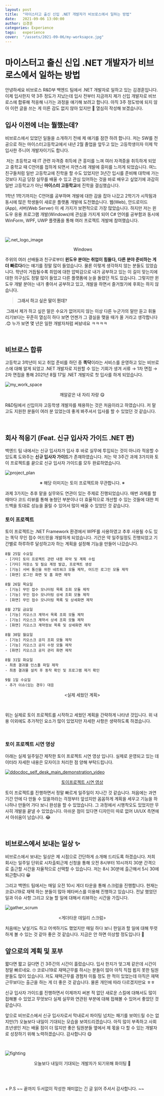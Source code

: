 ```yaml
---
layout: post
title:  "마이스터고 출신 신입 .NET 개발자가 비브로스에서 일하는 방법"
date:   2021-09-06 13:00:00
author: 김경훈
categories: Experience
tags:	experience
cover:  "/assets/2021-09-06/my-worksapce.jpg"
---
```


# 마이스터고 출신 신입 .NET 개발자가 비브로스에서 일하는 방법

안녕하세요 비브로스 R&D부 백엔드 팀에서 .NET  개발자로 일하고 있는 김경훈입니다. 이제 입사한지 약 3주 정도가 지났는데 입사 전부터 지금까지 제가 신입 개발자로 비브로스에 합류해 적응해 나가는 과정을 얘기해 보려고 합니다. 아직 3주 정도밖에 되지 않아 이런 글을 쓰는 게 이른 감도 없지 않아 있지만 🤣 열심히 작성해 보겠습니다.

## 입사 이전에 너는 뭘했는데?

비브로스에서 있었던 일들을 소개하기 전에 제 얘기를 잠깐 하려 합니다. 저는 SW를 전공으로 하는 마이스터고등학교에서 내년 2월 졸업을 앞두고 있는 고등학생이자 이제 막 입사한 주니어 개발자이기도 합니다. 

&nbsp;저는 초등학교 때 IT 관련 자격증 취득에 큰 흥미를 느껴 여러 자격증을 취득하게 되었고 중학교 때 C언어를 접하게 되면서 자연스레 개발에 흥미를 느끼게 되었습니다. 여느 친구들처럼 일반 고등학교에 진학을 할 수도 있었지만 3년간 입시를 준비해 대학에 가는 것보다 지금 당장 실무를 배울 수 있고 관심 있어하는 것을 바로 배우고 싶었기에 과감히 일반 고등학교가 아닌 **마이스터 고등학교**에 진학을 결심했습니다. 

1학년 1학기까지는 C언어를 공부하며 개발에 대한 감을 잡아 나갔고 2학기가 시작됨과 동시에 많은 학생들이 새로운 플랫폼 개발에 도전했습니다. 웹(Web), 안드로이드(App), 서버(Web Server) 이 세 가지가 보편적으로 가장 많았습니다. 하지만 저는 윈도우 응용 프로그램 개발(Windows)에 관심을 가지게 되어 C# 언어를 공부함과 동시에 WinForm, WPF, UWP 플랫폼을 통해 여러 프로젝트 개발에 참여했습니다.

<br/>

![.net_logo_image](/assets/2021-09-06/.net_logo.png) 
<p align="center">&nbsp;Windows</p>

주위의 여러 선배들과 친구로부터 **윈도우 분야는 취업이 힘들다, 다른 분야 준비하는 게 더 빠르다**라는 얘기를 정말 많이 들었습니다. 물론 이렇게 생각하지 않는 분들도 있었습니다. 학년이 거듭될수록 취업에 대한 압박감으로 내가 공부하고 있는 이 길이 맞는지에 대한 의구심도 정말 많이 들었고 다른 플랫폼에 눈을 돌렸던 적도 있습니다. 그렇지만 윈도우 개발 분야는 내가 좋아서 공부하고 있고, 개발을 하면서 즐거웠기에 후회는 하지 않습니다.

> **그래서 하고 싶은 말이 뭔데?**


&nbsp;그래서 제가 하고 싶은 말은 수요가 없어지지 않는 이상 다른 누군가의 말만 듣고 휘둘리기보다는 꾸준히 열심히 하다 보면 언젠가 그 결실을 맺을 때가 올 거라고 생각합니다 .😊 누가 보면 몇 년은 일한 개발자처럼 써놨네요 ㅋㅋㅋㅋ 

<br/>

## 비브로스 합류

고등학교 3학년이 되고 취업 준비를 하던 중 **똑닥**이라는 서비스를 운영하고 있는 비브로스에 대해 알게 되었고 .NET  개발자로 지원할 수 있는 기회가 생겨 서류 → 1차 면접 → 2차 면접을 통해 2021년 8월 17일 .NET  개발자로 첫 입사를 하게 되었습니다.

![my_work_space](/assets/2021-09-06/my-workspace.jpg)
<p align="center">깨알같은 내 자리 자랑 😋</p>

R&D팀에서 신입이자 고등학생 개발자를 채용하는 것은 처음이라고 하였습니다. 저 말고도 지원한 분들이 여러 분 있었는데 좋게 봐주셔서 입사를 할 수 있었던 것 같습니다. 

<br/>

## 회사 적응기 (Feat. 신규 입사자 가이드 .NET 편)

백엔드 팀 내에서는 신규 입사자가 입사 후 바로 실무에 투입되는 것이 아니라 적응할 수 있도록 도와주는 **신규 입사자 가이드**가 존재하였습니다. 저는 약 3주간 과제 3가지와  토이 프로젝트를 끝으로 신규 입사자 가이드를 모두 완료하였습니다.  

![project_plan](/assets/2021-09-06/plan.jpg)
<p align="center">※ 해당 이미지는 토이 프로젝트와 무관합니다. ※</p>  

과제 3가지는 추후 맡을 실무와도 연관이 있는 주제로 진행되었습니다. 매번 과제를 할 때마다 코드 리뷰를 통해 놓쳤던 부분이나 더 효율적으로 개선할 수 있는 것들에 대한 피드백을 토대로 성능을 올릴 수 있어서 많이 배울 수 있었던 것 같습니다. 

### 토이 프로젝트
토이 프로젝트는 .NET Framework 환경에서 WPF를 사용하였고 추후 사용될 수도 있는 똑닥 무인 접수 어드민을 개발하게 되었습니다. 기간은 약 일주일정도 진행되었고 기간별로 하루하루 달성하고자 하는 계획을 설정해 기능을 만들어 나갔습니다.

```
8월 25일 수요일
- [기타] 토이 프로젝트 관련 내용 파악 및 계획 수립
- [기타] 저장소 및 필요 계정 발급, 프로젝트 생성
- [기능] 서버 통신을 위한 네트워크 모듈 제작, 어드민 로그인 모듈 제작
- [화면] 로그인 화면 및 홈 화면 제작

8월 26일 목요일
- [기능] 무인 접수 모니터링 목록 조회 모듈 제작
- [기능] 무인 접수 모니터링 상세 조회 모듈 제작
- [화면] 무인 접수 모니터링 목록 및 상세화면 제작

8월 27일 금요일
- [기능] 키오스크 계약서 목록 조회 모듈 제작
- [기능] 키오스크 계약서 상세 조회 모듈 제작
- [화면] 키오스크 계약정보 목록 및 상세화면 제작

8월 30일 월요일
- [기능] 키오스크 공지 조회 모듈 제작 
- [기능] 키오스크 공지 수정 모듈 제작
- [화면] 키오스크 공지 관리 화면 제작

8월 31일 화요일
- 최종 결과물 인스톨 파일 제작
- 최종 결과물 설치 후 동작 확인 및 프로그램 제거 확인

9월 1일 수요일
- 추가 이슈(있는 경우) 대응
```
<p align="center"><실제 세웠던 계획></p>

<br/>

위는 실제로 토이 프로젝트를 시작하고 세웠던 계획을 간략하게 나타낸 것입니다. 위 내용 이외에도 추가적인 요소가 많이 있었지만 자세한 사항은 생략하도록 하겠습니다.

<br/>

### 토이 프로젝트 시연 영상

아래는 실제 일주일간 제작한 토이 프로젝트 시연 영상 입니다. 실제로 운영되고 있는 데이터라 자세한 내용은 모자이크 처리한 점 양해 부탁드립니다.

<!--
![ddocdoc-self-desk-main-demonstration-video](https://i.imgur.com/XKdadVg.gif)
-->

[![ddocdoc_self_desk_main_demonstration_video](https://img.youtube.com/vi/M2M4DJvXnKU/0.jpg)](https://youtu.be/M2M4DJvXnKU)
<p align="center"><a href="https://youtu.be/M2M4DJvXnKU">토이프로젝트 시연 영상</a></p>


토이 프로젝트를 진행하면서 정말 빠르게 일주일이 지나간 것 같습니다. 처음에는 과연 기간 안에 다 만들 수 있을까라는 걱정부터 앞섰지만 꼼꼼하게 계획을 세우고 기능을 하나하나 만들어 가다 보니 완성을 할 수 있었습니다. 그 과정에서 시행착오도 있었지만 무사히 개발을 끝낼 수 있었습니다. 아쉬운 점이 있다면 디자인이 따로 없어 UI/UX 측면에서 아쉬움이 남습니다. 😂

<br/>

## 비브로스에서 보내는 일상 ✨

비브로스에서 보내는 일상은 제 시점으로  간단하게 소개해 드리도록 하겠습니다. 저희 회사는 일주일 단위로 시차출퇴근제 신청을 통해 오전 8시부터 10시까지 30분 간격으로 출근할 시간을 자율적으로 선택할 수 있습니다. 저는 8시 30분에 출근해서 5시 30에 퇴근합니다 😁

그리고 백엔드 팀에서는 매일 오전 10시 게더 타운을 통해 스크럼을 진행합니다. 현재는 코로나19로 재택 하는 분들이 많아 메타버스를 이용해 진행하고 있습니다. 전날 했었던 일과 이슈 사항 그리고 오늘 할 일에 대해서 리뷰하는 시간을 가집니다.

![gather_scrum](/assets/2021-09-06/gather.PNG)
<p align="center"><게더타운 데일리 스크럼></p>

처음에는 낯설기도 하고 어색하기도 했었지만 매일 하다 보니 한일과 할 일에 대해 뚜렷하게 볼 수 있는 것 같아 좋은 것 같습니다. 지금은 안 하면 이상할 정도입니다 🤣


## 앞으로의 계획 및 포부

짧다면 짧고 길다면 긴 3주간의 시간이 흘렀습니다. 입사 한지가 엊그제 같은데 시간이 정말 빠르네요. 🙄 코로나19로 재택근무를 하시는 분들이 많아 아직 직접 뵙지 못한 팀원분들도 많이 있습니다. 저도 재택근무를 경험차 이틀 정도 한 적이 있었는데 아직은 재택근무보다는 출근을 하는 게 더 좋은 것 같습니다. 물론 개인에 따라 다르겠지만요 ㅎㅎ

신규 입사자 가이드를 진행하면서 이제까지 써본 적 없던 새로운 스킬에 대해서도 많이 접해볼 수 있었고 무엇보다 실제 실무와 연관된 부분에 대해 접해볼 수 있어서 좋았던 것 같습니다.

앞으로 비브로스에서 신규 입사자로서 막내로서 파이팅 넘치는 패기를 보여드릴 수는 없지만(?) 오늘보다 내일이 기대되는 모습을 보여드리겠습니다. 아직 많이 부족하고 사회 초년생인 저는 배울 점이 더 많지만 좋은 팀원분들 옆에서 제 몫을 다 할  수 있는 개발자로 성장하기 위해 노력하겠습니다. 감사합니다 😋

<br/>

![fighting](/assets/2021-09-06/fighting.jpg)
<p align="center">오늘보다 내일이 기대되는 개발자가 되기위해 화이팅 🎉 </p>  

<br/>
<br/>

&#43; P.S
~~ 끝까지 두서없이 작성한 재미없는 긴 글 읽어 주셔서 감사합니다. ~~